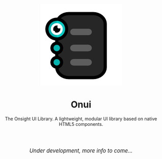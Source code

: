 <div align="center">
<img src="./files/logo/onui256.png" alt="Onsight UI Library"/>

<br>

<h1>Onui</h1>

The Onsight UI Library. A lightweight, modular UI library based on native HTML5 components.

<br><br>

<p style="font-style: italic; font-size: larger;">Under development, more info to come...</p>

<br><br>
</div>